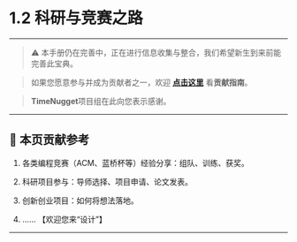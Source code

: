 # 1.2 科研与竞赛之路

---

> ⚠️ 本手册仍在完善中，正在进行信息收集与整合，我们希望新生到来前能完善此宝典。  

> 如果您愿意参与并成为贡献者之一，欢迎 **[点击这里](/CONTRIBUTING.md)** 看**贡献指南**。

> **TimeNugget**项目组在此向您表示感谢。

---

## 📌 本页贡献参考

1. 各类编程竞赛（ACM、蓝桥杯等）经验分享：组队、训练、获奖。

2. 科研项目参与：导师选择、项目申请、论文发表。

3. 创新创业项目：如何将想法落地。

4. ……  【欢迎您来“设计”】

---
